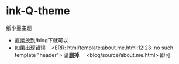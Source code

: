 # ink-Q-theme
纸小墨主题
- 直接放到/blog下就可以
- 如果出现错误    <ERR: html/template:about.me.html:12:23: no such template "header"> 请**删掉**     <blog/source/about.me.html> 即可
